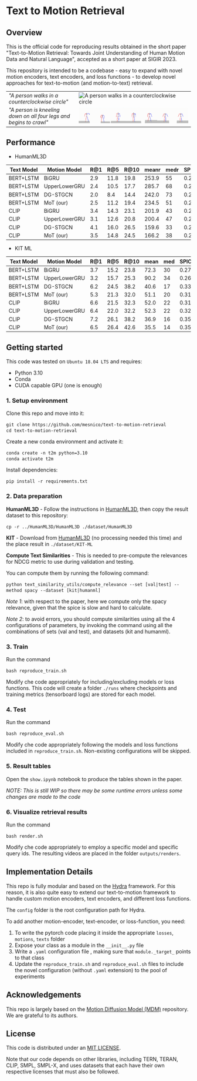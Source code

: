# Text to Motion Retrieval

## Overview
This is the official code for reproducing results obtained in the short paper "Text-to-Motion Retrieval: Towards Joint Understanding of Human Motion Data and Natural Language", accepted as a short paper at SIGIR 2023.

This repository is intended to be a codebase - easy to expand with novel motion encoders, text encoders, and loss functions - to develop novel approaches for text-to-motion (and motion-to-text) retrieval.

<table>
  <tr>
    <td><i>"A person walks in a counterclockwise circle"</i></td>
    <td><img src="teaser/example_74.gif" alt="A person walks in a counterclockwise circle" width=100%></td>
   </tr>
   <tr>
      <td><i>"A person is kneeling down on all four legs and begins to crawl"</i></td>
      <td><img src="teaser/example_243.gif" alt="A person is kneeling down on all four legs and begins to crawl" width=100%></td>
  </tr>
</table>

## Performance

* HumanML3D

| Text Model    | Motion Model   | R@1  | R@5  | R@10  | meanr | medr | SPICE | spaCy |
|---------------|----------------|------|------|------|------|-----|-------|-------|
| BERT+LSTM     | BiGRU          | 2.9 | 11.8 | 19.8 | 253.9| 55  | 0.250 | 0.768 |
| BERT+LSTM     | UpperLowerGRU  | 2.4 | 10.5 | 17.7 | 285.7| 68  | 0.242 | 0.763 |
| BERT+LSTM     | DG-STGCN       | 2.0 | 8.4  | 14.4 | 242.0| 73  | 0.231 | 0.767 |
| BERT+LSTM     | MoT (our)      | 2.5 | 11.2 | 19.4 | 234.5| 51  | 0.247 | 0.768 |
| CLIP          | BiGRU          | 3.4 | 14.3 | 23.1 | 201.9| 43  | 0.272 | 0.780 |
| CLIP          | UpperLowerGRU  | 3.1 | 12.6 | 20.8 | 200.4| 47  | 0.269 | 0.779 |
| CLIP          | DG-STGCN       | 4.1 | 16.0 | 26.5 | 159.6| 33  | 0.291 | 0.789 |
| CLIP          | MoT (our)      | 3.5 | 14.8 | 24.5 | 166.2| 38  | 0.280 | 0.785 |

* KIT ML

| Text Model    | Motion Model   | R@1  | R@5   | R@10  | mean | med | SPICE | spaCy |
|---------------|----------------|-----|------|------|------|-----|-------|-------|
| BERT+LSTM     | BiGRU          | 3.7 | 15.2 | 23.8 | 72.3 | 30  | 0.271 | 0.706 |
| BERT+LSTM     | UpperLowerGRU  | 3.2 | 15.7 | 25.3 | 90.2 | 34  | 0.263 | 0.697 |
| BERT+LSTM     | DG-STGCN       | 6.2 | 24.5 | 38.2 | 40.6 | 17  | 0.339 | 0.740 |
| BERT+LSTM     | MoT (our)      | 5.3 | 21.3 | 32.0 | 51.1 | 20  | 0.318 | 0.723 |
| CLIP          | BiGRU          | 6.6 | 21.5 | 32.3 | 52.0 | 22  | 0.316 | 0.729 |
| CLIP          | UpperLowerGRU  | 6.4 | 22.0 | 32.2 | 52.3 | 22  | 0.321 | 0.732 |
| CLIP          | DG-STGCN       | 7.2 | 26.1 | 38.2 | 36.9 | 16  | 0.355 | 0.751 |
| CLIP          | MoT (our)      | 6.5 | 26.4 | 42.6 | 35.5 | 14  | 0.352 | 0.748 |


## Getting started

This code was tested on `Ubuntu 18.04 LTS` and requires:

* Python 3.10
* Conda
* CUDA capable GPU (one is enough)

### 1. Setup environment

Clone this repo and move into it:
```
git clone https://github.com/mesnico/text-to-motion-retrieval
cd text-to-motion-retrieval
```

Create a new conda environment and activate it:
```
conda create -n t2m python=3.10
conda activate t2m
```

Install dependencies:
```
pip install -r requirements.txt
```

### 2. Data preparation

**HumanML3D** - Follow the instructions in [HumanML3D](https://github.com/EricGuo5513/HumanML3D.git),
then copy the result dataset to this repository:

```
cp -r ../HumanML3D/HumanML3D ./dataset/HumanML3D
```

**KIT** - Download from [HumanML3D](https://github.com/EricGuo5513/HumanML3D.git) (no processing needed this time) and the place result in `./dataset/KIT-ML`

**Compute Text Similarities** - This is needed to pre-compute the relevances for NDCG metric to use during validation and testing.
<!-- You have to download the precomputed text similarities from ... and place them under `outputs/computed_relevances`. -->
You can compute them by running the following command:
```
python text_similarity_utils/compute_relevance --set [val|test] --method spacy --dataset [kit|humanml]
```
*Note 1*: with respect to the paper, here we compute only the spacy relevance, given that the spice is slow and hard to calculate.

*Note 2*: to avoid errors, you should compute similarities using all the 4 configurations of parameters, by invoking the command using all the combinations of sets (val and test), and datasets (kit and humanml).

### 3. Train

Run the command
```
bash reproduce_train.sh
```
Modify che code appropriately for including/excluding models or loss functions.
This code will create a folder `./runs` where checkpoints and training metrics (tensorboard logs) are stored for each model.

### 4. Test

Run the command
```
bash reproduce_eval.sh
```
Modify che code appropriately following the models and loss functions included in `reproduce_train.sh`. Non-existing configurations will be skipped.

### 5. Result tables

Open the `show.ipynb` notebook to produce the tables shown in the paper. 

*NOTE: This is still WIP so there may be some runtime errors unless some changes are made to the code*

### 6. Visualize retrieval results

Run the command
```
bash render.sh
```
Modify che code appropriately to employ a specific model and specific query ids.
The resulting videos are placed in the folder `outputs/renders`.

## Implementation Details

This repo is fully modular and based on the [Hydra](https://hydra.cc/docs/intro/) framework. For this reason, it is also quite easy to extend our text-to-motion framework to handle custom motion encoders, text encoders, and different loss functions.

The `config` folder is the root configuration path for Hydra.

To add another motion-encoder, text-encoder, or loss-function, you need:
1. To write the pytorch code placing it inside the appropriate `losses`, `motions`, `texts` folder
2. Expose your class as a module in the `__init__.py` file
3. Write a `.yaml` configuration file , making sure that `module._target_` points to that class
4. Update the `reproduce_train.sh` and `reproduce_eval.sh` files to include the novel configuration (without `.yaml` extension) to the pool of experiments

## Acknowledgements

This repo is largely based on the [Motion Diffusion Model (MDM)](https://github.com/GuyTevet/motion-diffusion-model) repository. We are grateful to its authors.

## License
This code is distributed under an [MIT LICENSE](LICENSE).

Note that our code depends on other libraries, including TERN, TERAN, CLIP, SMPL, SMPL-X, and uses datasets that each have their own respective licenses that must also be followed.
